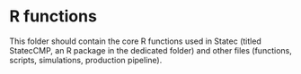 # R functions

This folder should contain the core R functions used in Statec (titled StatecCMP, an R package in the dedicated folder) and other files (functions, scripts, simulations, production pipeline).
